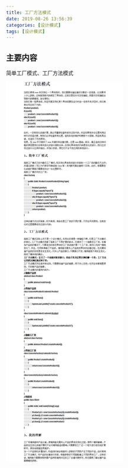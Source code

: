 ```yaml
---
title: 工厂方法模式
date: 2019-08-26 13:56:39
categories: [设计模式]
tags: [设计模式]
---
```


## 主要内容
简单工厂模式、工厂方法模式
<!-- more -->
![工厂方法模式.png](2019-08-26-工厂方法模式/工厂方法模式.png)
